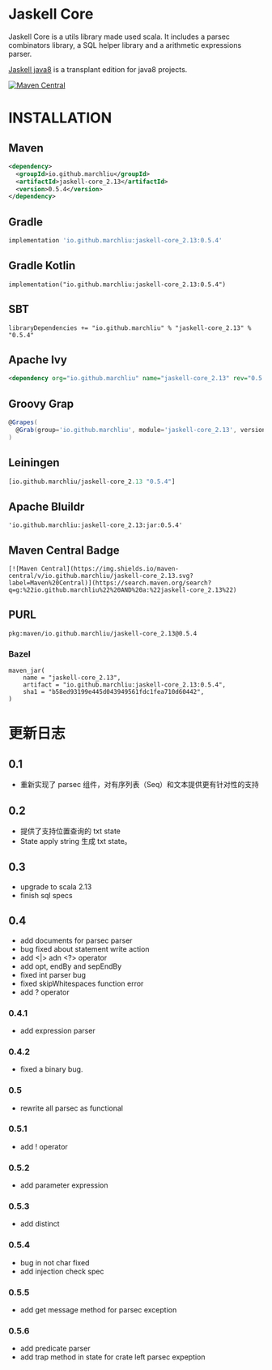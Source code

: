 # Jaskell Core

Jaskell Core is a utils library made used scala. It includes a parsec combinators 
library, a SQL helper library and a arithmetic expressions parser.

[Jaskell java8](http://github.com/MarchLiu/jaskell-java8) is a transplant edition for java8 projects.

[![Maven Central](https://img.shields.io/maven-central/v/io.github.marchliu/jaskell-core_2.13.svg?label=Maven%20Central)](https://search.maven.org/search?q=g:%22io.github.marchliu%22%20AND%20a:%22jaskell-core_2.13%22)

# INSTALLATION

## Maven

```xml
<dependency>
  <groupId>io.github.marchliu</groupId>
  <artifactId>jaskell-core_2.13</artifactId>
  <version>0.5.4</version>
</dependency>
```

## Gradle

```groovy
implementation 'io.github.marchliu:jaskell-core_2.13:0.5.4'
```

## Gradle Kotlin

```
implementation("io.github.marchliu:jaskell-core_2.13:0.5.4")
```

## SBT

```sbtshell
libraryDependencies += "io.github.marchliu" % "jaskell-core_2.13" % "0.5.4"
```

## Apache Ivy

```xml
<dependency org="io.github.marchliu" name="jaskell-core_2.13" rev="0.5.4" />
```

## Groovy Grap

```groovy
@Grapes(
  @Grab(group='io.github.marchliu', module='jaskell-core_2.13', version='0.5.4')
)
```

## Leiningen

```clojure
[io.github.marchliu/jaskell-core_2.13 "0.5.4"]
```

## Apache Bluildr

```
'io.github.marchliu:jaskell-core_2.13:jar:0.5.4'
```

## Maven Central Badge

```
[![Maven Central](https://img.shields.io/maven-central/v/io.github.marchliu/jaskell-core_2.13.svg?label=Maven%20Central)](https://search.maven.org/search?q=g:%22io.github.marchliu%22%20AND%20a:%22jaskell-core_2.13%22)
```

## PURL

```
pkg:maven/io.github.marchliu/jaskell-core_2.13@0.5.4
```

### Bazel

```
maven_jar(
    name = "jaskell-core_2.13",
    artifact = "io.github.marchliu:jaskell-core_2.13:0.5.4",
    sha1 = "b58ed93199e445d043949561fdc1fea710d60442",
)
```


# 更新日志

## 0.1

 - 重新实现了 parsec 组件，对有序列表（Seq）和文本提供更有针对性的支持
 
## 0.2

 - 提供了支持位置查询的 txt state
 - State apply string 生成 txt state。
 
## 0.3

 - upgrade to scala 2.13
 - finish sql specs

## 0.4
 
 - add documents for parsec parser
 - bug fixed about statement write action 
 - add <|> adn <?> operator
 - add opt, endBy and sepEndBy
 - fixed int parser bug
 - fixed skipWhitespaces function error
 - add ? operator
 
### 0.4.1

 - add expression parser

### 0.4.2
 
 - fixed a binary bug.
 
### 0.5

 - rewrite all parsec as functional

### 0.5.1
 
 - add ! operator
 
### 0.5.2

 - add parameter expression

### 0.5.3

 - add distinct
 
### 0.5.4

 - bug in not char fixed
 - add injection check spec 
 
### 0.5.5

 - add get message method for parsec exception
 
### 0.5.6

 - add predicate parser
 - add trap method in state for crate left parsec expeption
 